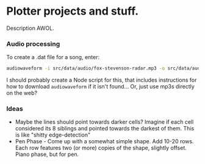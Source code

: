# Plotter projects and stuff.

Description AWOL.

### Audio processing

To create a .dat file for a song, enter:

```bash
audiowaveform -i src/data/audio/fox-stevenson-radar.mp3 -o src/data/audio/fox-stevenson-radar.dat -b 8
```

I should probably create a Node script for this, that includes instructions for how to download `audiowaveform` if it isn't found... Or, just use mp3s directly on the web?

### Ideas

- Maybe the lines should point towards darker cells? Imagine if each cell considered its 8 siblings and pointed towards the darkest of them. This is like "shitty edge-detection"
- Pen Phase - Come up with a somewhat simple shape. Add 10-20 rows. Each row features two (or more) copies of the shape, slightly offset. Piano phase, but for pen.
